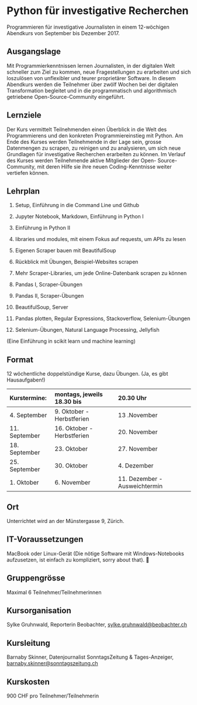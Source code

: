 # Python für investigative Recherchen

Programmieren für investigative Journalisten in einem 12-wöchigen Abendkurs von
September bis Dezember 2017.

## Ausgangslage
Mit Programmierkenntnissen lernen Journalisten, in der digitalen Welt schneller
zum Ziel zu kommen, neue Fragestellungen zu erarbeiten und sich loszulösen von
unflexibler und teurer proprietärer Software. In diesem Abendkurs werden die
Teilnehmer über zwölf Wochen bei der digitalen Transformation begleitet und in
die programmatisch und algorithmisch getriebene Open-Source-Community
eingeführt.

## Lernziele
Der Kurs vermittelt Teilnehmenden einen Überblick in die Welt des Programmierens
und den konkreten Programmiereinstieg mit Python. Am Ende des Kurses werden
Teilnehmende in der Lage sein, grosse Datenmengen zu scrapen, zu reinigen und zu
analysieren, um sich neue Grundlagen für investigative Recherchen erarbeiten zu
können. Im Verlauf des Kurses werden Teilnehmende aktive Mitglieder der Open-
Source-Community, mit deren Hilfe sie ihre neuen Coding-Kenntnisse weiter
vertiefen können.

## Lehrplan
01. Setup, Einführung in die Command Line und Github
02. Jupyter Notebook, Markdown, Einführung in Python I
03. Einführung in Python II
04. libraries und modules, mit einem Fokus auf requests, um APIs zu lesen
05. Eigenen Scraper bauen mit BeautifulSoup

06. Rückblick mit Übungen, Beispiel-Websites scrapen
07. Mehr Scraper-Libraries, um jede Online-Datenbank scrapen zu können
08. Pandas I, Scraper-Übungen
09. Pandas II, Scraper-Übungen
10. BeautifulSoup, Server
11. Pandas plotten, Regular Expressions, Stackoverflow, Selenium-Übungen
12. Selenium-Übungen, Natural Language Processing, Jellyfish

(Eine Einführung in scikit learn und machine learning)

## Format
12 wöchentliche doppelstündige Kurse, dazu Übungen. (Ja, es gibt Hausaufgaben!)


|Kurstermine:  | montags, jeweils 18.30 bis| 20.30 Uhr                   |                      
|:-------------|:--------------------------|:----------------------------|
| 4. September | 9. Oktober - Herbstferien |13 .November                 |
|11. September |16. Oktober - Herbstferien |20. November                 |
|18. September |23. Oktober                |27. November                 |  
|25. September |30. Oktober                | 4. Dezember                 |
| 1. Oktober   | 6. November               |11. Dezember - Ausweichtermin|

## Ort
Unterrichtet wird an der Münstergasse 9, Zürich.

## IT-Voraussetzungen
MacBook oder Linux-Gerät (Die nötige Software mit Windows-Notebooks aufzusetzen, ist einfach zu kompliziert, sorry about that).

## Gruppengrösse
Maximal 6 Teilnehmer/Teilnehmerinnen

## Kursorganisation
Sylke Gruhnwald, Reporterin Beobachter, sylke.gruhnwald@beobachter.ch

## Kursleitung
Barnaby Skinner, Datenjournalist SonntagsZeitung & Tages-Anzeiger, barnaby.skinner@sonntagszeitung.ch

## Kurskosten
900 CHF pro Teilnehmer/Teilnehmerin
